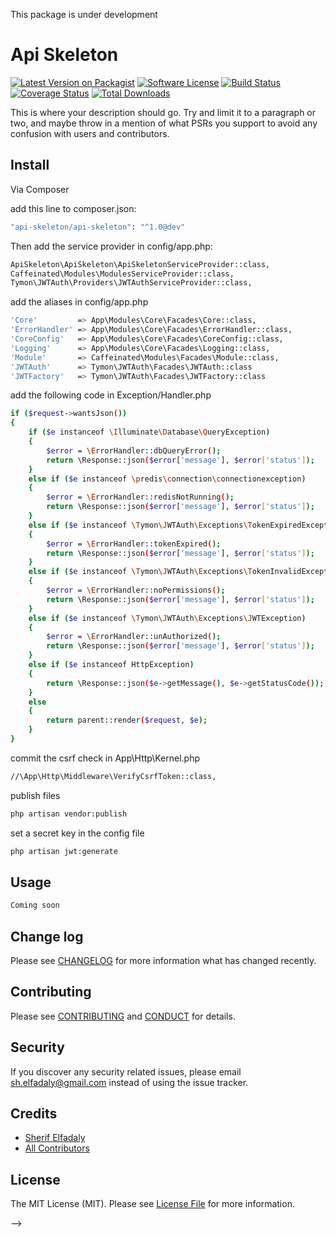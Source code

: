 This package is under development
# Api Skeleton

[![Latest Version on Packagist][ico-version]][link-packagist]
[![Software License][ico-license]](LICENSE.md)
[![Build Status][ico-scrutinizer-build]][ico-scrutinizer-build]
[![Coverage Status][ico-scrutinizer]][link-scrutinizer]
[![Total Downloads][ico-downloads]][link-downloads]

This is where your description should go. Try and limit it to a paragraph or two, and maybe throw in a mention of what
PSRs you support to avoid any confusion with users and contributors.

## Install

Via Composer

add this line to composer.json:
``` bash
"api-skeleton/api-skeleton": "^1.0@dev"
```
Then add the service provider in config/app.php:

``` bash
ApiSkeleton\ApiSkeleton\ApiSkeletonServiceProvider::class,
Caffeinated\Modules\ModulesServiceProvider::class,
Tymon\JWTAuth\Providers\JWTAuthServiceProvider::class,
```
add the aliases in config/app.php

``` bash
'Core'         => App\Modules\Core\Facades\Core::class,
'ErrorHandler' => App\Modules\Core\Facades\ErrorHandler::class,
'CoreConfig'   => App\Modules\Core\Facades\CoreConfig::class,
'Logging'      => App\Modules\Core\Facades\Logging::class,
'Module'       => Caffeinated\Modules\Facades\Module::class,
'JWTAuth'      => Tymon\JWTAuth\Facades\JWTAuth::class
'JWTFactory'   => Tymon\JWTAuth\Facades\JWTFactory::class
```

add the following code in Exception/Handler.php

``` bash
if ($request->wantsJson())
{
	if ($e instanceof \Illuminate\Database\QueryException) 
	{
		$error = \ErrorHandler::dbQueryError();
		return \Response::json($error['message'], $error['status']);
	}
	else if ($e instanceof \predis\connection\connectionexception) 
	{
		$error = \ErrorHandler::redisNotRunning();
		return \Response::json($error['message'], $error['status']);
	}
	else if ($e instanceof \Tymon\JWTAuth\Exceptions\TokenExpiredException) 
	{
		$error = \ErrorHandler::tokenExpired();
		return \Response::json($error['message'], $error['status']);
	} 
	else if ($e instanceof \Tymon\JWTAuth\Exceptions\TokenInvalidException) 
	{
		$error = \ErrorHandler::noPermissions();
		return \Response::json($error['message'], $error['status']);
	}
	else if ($e instanceof \Tymon\JWTAuth\Exceptions\JWTException) 
	{
		$error = \ErrorHandler::unAuthorized();
		return \Response::json($error['message'], $error['status']);
	}
	else if ($e instanceof HttpException) 
	{
		return \Response::json($e->getMessage(), $e->getStatusCode());   
	}
	else
	{
		return parent::render($request, $e);
	}
}
```
commit the csrf check in App\Http\Kernel.php

``` bash
//\App\Http\Middleware\VerifyCsrfToken::class,
```
publish files

``` bash
php artisan vendor:publish
```
 set a secret key in the config file

``` bash
php artisan jwt:generate
```

## Usage

``` php
Coming soon
```

## Change log

Please see [CHANGELOG](CHANGELOG.md) for more information what has changed recently.

## Contributing

Please see [CONTRIBUTING](CONTRIBUTING.md) and [CONDUCT](CONDUCT.md) for details.

## Security

If you discover any security related issues, please email sh.elfadaly@gmail.com instead of using the issue tracker.

## Credits

- [Sherif Elfadaly][link-author]
- [All Contributors][link-contributors]

## License

The MIT License (MIT). Please see [License File](LICENSE.md) for more information.

[ico-version]: https://img.shields.io/packagist/v/api-skeleton/api-skeleton.svg?style=flat-square
[ico-license]: https://img.shields.io/badge/license-MIT-brightgreen.svg?style=flat-square
[ico-scrutinizer-build]: https://scrutinizer-ci.com/g/SherifElfadaly/Laravel-Api-Skeleton/badges/build.png?b=master
[ico-scrutinizer]: https://scrutinizer-ci.com/g/SherifElfadaly/Laravel-Api-Skeleton/badges/quality-score.png?b=master
[ico-downloads]: https://img.shields.io/packagist/dt/api-skeleton/api-skeleton.svg?style=flat-square

[link-packagist]: https://packagist.org/packages/api-skeleton/api-skeleton
[link-scrutinizer-build]: https://scrutinizer-ci.com/g/SherifElfadaly/Laravel-Api-Skeleton/
[link-scrutinizer]: https://scrutinizer-ci.com/g/SherifElfadaly/Laravel-Api-Skeleton/code-structure
[link-downloads]: https://packagist.org/packages/api-skeleton/api-skeleton
[link-author]: https://github.com/SherifElfadaly
[link-contributors]: ../../contributors
 -->